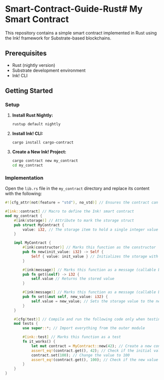 # Smart-Contract-Guide-Rust# My Smart Contract

This repository contains a simple smart contract implemented in Rust using the Ink! framework for Substrate-based blockchains.

## Prerequisites

- Rust (nightly version)
- Substrate development environment
- Ink! CLI

## Getting Started

### Setup

1. **Install Rust Nightly:**

    ```sh
    rustup default nightly
    ```

2. **Install Ink! CLI:**

    ```sh
    cargo install cargo-contract
    ```

3. **Create a New Ink! Project:**

    ```sh
    cargo contract new my_contract
    cd my_contract
    ```

### Implementation

Open the `lib.rs` file in the `my_contract` directory and replace its content with the following:

```rust
#![cfg_attr(not(feature = "std"), no_std)] // Ensures the contract can be compiled to WebAssembly (Wasm)

#[ink::contract] // Macro to define the Ink! smart contract
mod my_contract {
    #[ink(storage)] // Attribute to mark the storage struct
    pub struct MyContract {
        value: i32, // The storage item to hold a single integer value
    }

    impl MyContract {
        #[ink(constructor)] // Marks this function as the constructor
        pub fn new(init_value: i32) -> Self {
            Self { value: init_value } // Initializes the storage with the given value
        }

        #[ink(message)] // Marks this function as a message (callable by external users)
        pub fn get(&self) -> i32 {
            self.value // Returns the stored value
        }

        #[ink(message)] // Marks this function as a message (callable by external users)
        pub fn set(&mut self, new_value: i32) {
            self.value = new_value; // Sets the storage value to the new value
        }
    }

    #[cfg(test)] // Compile and run the following code only when testing
    mod tests {
        use super::*; // Import everything from the outer module

        #[ink::test] // Marks this function as a test
        fn it_works() {
            let mut contract = MyContract::new(42); // Create a new contract instance with initial value 42
            assert_eq!(contract.get(), 42); // Check if the initial value is correct
            contract.set(100); // Change the value to 100
            assert_eq!(contract.get(), 100); // Check if the new value is correct
        }
    }
}
